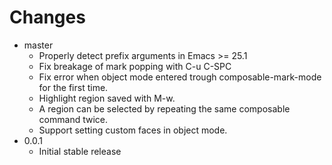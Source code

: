 # Changes

- master
  - Properly detect prefix arguments in Emacs >= 25.1
  - Fix breakage of mark popping with C-u C-SPC
  - Fix error when object mode entered trough composable-mark-mode for
    the first time.
  - Highlight region saved with M-w.
  - A region can be selected by repeating the same composable command
    twice.
  - Support setting custom faces in object mode.
- 0.0.1
  - Initial stable release
